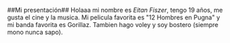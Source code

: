##Mi presentación##
Holaaa mi nombre es *Eitan Fiszer*, tengo 19 años, me gusta el cine y la musica. Mi pelicula favorita es "12 Hombres en Pugna" y mi banda favorita es Gorillaz. 
Tambien hago voley y soy bostero (siempre mono nunca sapo).
